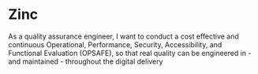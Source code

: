 # Zinc

As a quality assurance engineer, I want to conduct a cost effective and continuous Operational, Performance, Security, Accessibility, and Functional Evaluation (OPSAFE), so that real quality can be engineered in - and maintained - throughout the digital delivery
